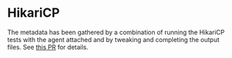 # HikariCP

The metadata has been gathered by a combination of running the HikariCP tests with the agent attached and
by tweaking and completing the output files. See [this PR](https://github.com/brettwooldridge/HikariCP/pull/1959) for
details.
